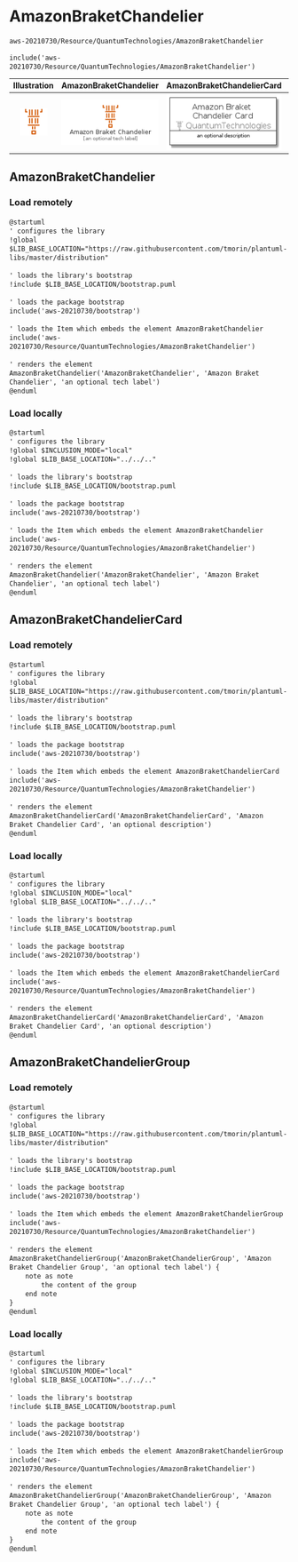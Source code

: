 # AmazonBraketChandelier


```text
aws-20210730/Resource/QuantumTechnologies/AmazonBraketChandelier
```

```text
include('aws-20210730/Resource/QuantumTechnologies/AmazonBraketChandelier')
```



| Illustration | AmazonBraketChandelier | AmazonBraketChandelierCard | AmazonBraketChandelierGroup |
| :---: | :---: | :---: | :---: |
| ![illustration for Illustration](../../../aws-20210730/Resource/QuantumTechnologies/AmazonBraketChandelier.png) | ![illustration for AmazonBraketChandelier](../../../aws-20210730/Resource/QuantumTechnologies/AmazonBraketChandelier.Local.png) | ![illustration for AmazonBraketChandelierCard](../../../aws-20210730/Resource/QuantumTechnologies/AmazonBraketChandelierCard.Local.png) | ![illustration for AmazonBraketChandelierGroup](../../../aws-20210730/Resource/QuantumTechnologies/AmazonBraketChandelierGroup.Local.png) |




## AmazonBraketChandelier

### Load remotely
```plantuml
@startuml
' configures the library
!global $LIB_BASE_LOCATION="https://raw.githubusercontent.com/tmorin/plantuml-libs/master/distribution"

' loads the library's bootstrap
!include $LIB_BASE_LOCATION/bootstrap.puml

' loads the package bootstrap
include('aws-20210730/bootstrap')

' loads the Item which embeds the element AmazonBraketChandelier
include('aws-20210730/Resource/QuantumTechnologies/AmazonBraketChandelier')

' renders the element
AmazonBraketChandelier('AmazonBraketChandelier', 'Amazon Braket Chandelier', 'an optional tech label')
@enduml
```

### Load locally
```plantuml
@startuml
' configures the library
!global $INCLUSION_MODE="local"
!global $LIB_BASE_LOCATION="../../.."

' loads the library's bootstrap
!include $LIB_BASE_LOCATION/bootstrap.puml

' loads the package bootstrap
include('aws-20210730/bootstrap')

' loads the Item which embeds the element AmazonBraketChandelier
include('aws-20210730/Resource/QuantumTechnologies/AmazonBraketChandelier')

' renders the element
AmazonBraketChandelier('AmazonBraketChandelier', 'Amazon Braket Chandelier', 'an optional tech label')
@enduml
```

## AmazonBraketChandelierCard

### Load remotely
```plantuml
@startuml
' configures the library
!global $LIB_BASE_LOCATION="https://raw.githubusercontent.com/tmorin/plantuml-libs/master/distribution"

' loads the library's bootstrap
!include $LIB_BASE_LOCATION/bootstrap.puml

' loads the package bootstrap
include('aws-20210730/bootstrap')

' loads the Item which embeds the element AmazonBraketChandelierCard
include('aws-20210730/Resource/QuantumTechnologies/AmazonBraketChandelier')

' renders the element
AmazonBraketChandelierCard('AmazonBraketChandelierCard', 'Amazon Braket Chandelier Card', 'an optional description')
@enduml
```

### Load locally
```plantuml
@startuml
' configures the library
!global $INCLUSION_MODE="local"
!global $LIB_BASE_LOCATION="../../.."

' loads the library's bootstrap
!include $LIB_BASE_LOCATION/bootstrap.puml

' loads the package bootstrap
include('aws-20210730/bootstrap')

' loads the Item which embeds the element AmazonBraketChandelierCard
include('aws-20210730/Resource/QuantumTechnologies/AmazonBraketChandelier')

' renders the element
AmazonBraketChandelierCard('AmazonBraketChandelierCard', 'Amazon Braket Chandelier Card', 'an optional description')
@enduml
```

## AmazonBraketChandelierGroup

### Load remotely
```plantuml
@startuml
' configures the library
!global $LIB_BASE_LOCATION="https://raw.githubusercontent.com/tmorin/plantuml-libs/master/distribution"

' loads the library's bootstrap
!include $LIB_BASE_LOCATION/bootstrap.puml

' loads the package bootstrap
include('aws-20210730/bootstrap')

' loads the Item which embeds the element AmazonBraketChandelierGroup
include('aws-20210730/Resource/QuantumTechnologies/AmazonBraketChandelier')

' renders the element
AmazonBraketChandelierGroup('AmazonBraketChandelierGroup', 'Amazon Braket Chandelier Group', 'an optional tech label') {
    note as note
        the content of the group
    end note
}
@enduml
```

### Load locally
```plantuml
@startuml
' configures the library
!global $INCLUSION_MODE="local"
!global $LIB_BASE_LOCATION="../../.."

' loads the library's bootstrap
!include $LIB_BASE_LOCATION/bootstrap.puml

' loads the package bootstrap
include('aws-20210730/bootstrap')

' loads the Item which embeds the element AmazonBraketChandelierGroup
include('aws-20210730/Resource/QuantumTechnologies/AmazonBraketChandelier')

' renders the element
AmazonBraketChandelierGroup('AmazonBraketChandelierGroup', 'Amazon Braket Chandelier Group', 'an optional tech label') {
    note as note
        the content of the group
    end note
}
@enduml
```


